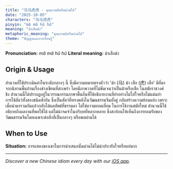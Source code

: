 ```yaml
---
title: "马马虎虎 - คุณภาพดีหรือผ่านได้"
date: "2025-10-05"
characters: "马马虎虎"
pinyin: "mǎ mǎ hǔ hǔ"
meaning: "ม้าเสือม้า"
metaphoric_meaning: "คุณภาพดีหรือผ่านได้"
theme: "ปัญญาและการเรียนรู้"
---
```


**Pronunciation:** *mǎ mǎ hǔ hǔ*
**Literal meaning:** ม้าเสือม้า

## Origin & Usage

สำนวนที่ใช้ประเมินค่าในระดับกลางๆ นี้ ซึ่งมีความหมายตรงตัวว่า 'ม้า (马) ม้า เสือ (虎) เสือ' มีที่มาจากนิทานพื้นบ้านเรื่องช่างเขียนที่สะเพร่า โดยมีภาพวาดที่ไม่ชัดเจนว่าเป็นม้าหรือเสือ ในสมัยราชวงศ์ชิง สำนวนนี้ได้ปรากฏอยู่ในวรรณกรรมภาษาพื้นถิ่นที่ใช้อธิบายงานที่ทำอย่างไม่ใส่ใจหรือไม่แม่นยำ การใช้สัตว์ทั้งสองชนิดซ้ำกัน ซึ่งเป็นสัตว์ที่ทรงพลังในวัฒนธรรมจีนทั้งคู่ กลับสร้างความย้อนแย้ง เพราะเมื่อนำมารวมกันแล้วกลับได้ผลลัพธ์ที่ธรรมดา ไม่ใช่ความยอดเยี่ยม ในการใช้งานสมัยใหม่ สำนวนนี้ใช้อธิบายถึงผลงานที่พอใช้ได้ แต่ไม่น่าจดจำในบริบทที่หลากหลาย ซึ่งสะท้อนให้เห็นถึงการยอมรับของวัฒนธรรมจีนโดยเฉพาะต่อสิ่งที่เป็นกลางๆ หรือพอผ่านได้

## When to Use

**Situation:** การแสดงของเขาในการนำเสนอนั้นผ่านได้ไม่น่าประทับใจหรือแย่มาก

---

*Discover a new Chinese idiom every day with our [iOS app](https://apps.apple.com/us/app/daily-chinese-idioms/id6740611324).*
